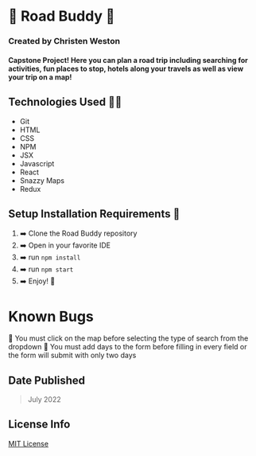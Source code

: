 # :luggage: Road Buddy :car:

### Created by Christen Weston

#### Capstone Project! Here you can plan a road trip including searching for activities, fun places to stop, hotels along your travels as well as view your trip on a map!

## Technologies Used :woman_technologist:

* Git
* HTML
* CSS
* NPM
* JSX
* Javascript
* React
* Snazzy Maps
* Redux

## Setup Installation Requirements :scroll:

1. :arrow_right:  Clone the Road Buddy repository
2. :arrow_right:  Open in your favorite IDE
3. :arrow_right:  run `npm install`
4. :arrow_right:  run `npm start`
5. :arrow_right:  Enjoy! :partying_face:

# Known Bugs
:bug: You must click on the map before selecting the type of search from the dropdown
:bug: You must add days to the form before filling in every field or the form will submit with only two days

## Date Published
>July 2022

## License Info
[MIT License](https://opensource.org/licenses/MIT)
